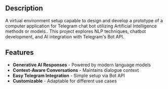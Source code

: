 ## Description
A virtual environment setup capable to design and develop a prototype of a computer application for Telegram chat bot utilizing Artificial Intelligence methods or models.. This project explores NLP techniques, chatbot development, and AI integration with Telegram's Bot API.

## Features

- **Generative AI Responses** - Powered by modern language models
- **Context-Aware Conversations** - Maintains dialogue context
- **Easy Telegram Integration** - Simple setup via Bot API
- **Customizable** - Adaptable for different use cases
